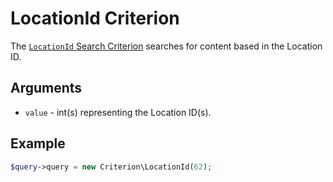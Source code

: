 # LocationId Criterion

The [`LocationId` Search Criterion](https://github.com/ezsystems/ezpublish-kernel/blob/6.13.7/eZ/Publish/API/Repository/Values/Content/Query/Criterion/LocationId.php)
searches for content based in the Location ID.

## Arguments

- `value` - int(s) representing the Location ID(s).

## Example

``` php
$query->query = new Criterion\LocationId(62);
```
